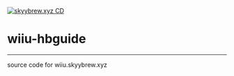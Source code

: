 [![skyybrew.xyz CD](https://github.com/skyybrew/wiiu-hbguide/actions/workflows/cd.yml/badge.svg)](https://github.com/skyybrew/wiiu-hbguide/actions/workflows/cd.yml)
# wiiu-hbguide
---
source code for wiiu.skyybrew.xyz
